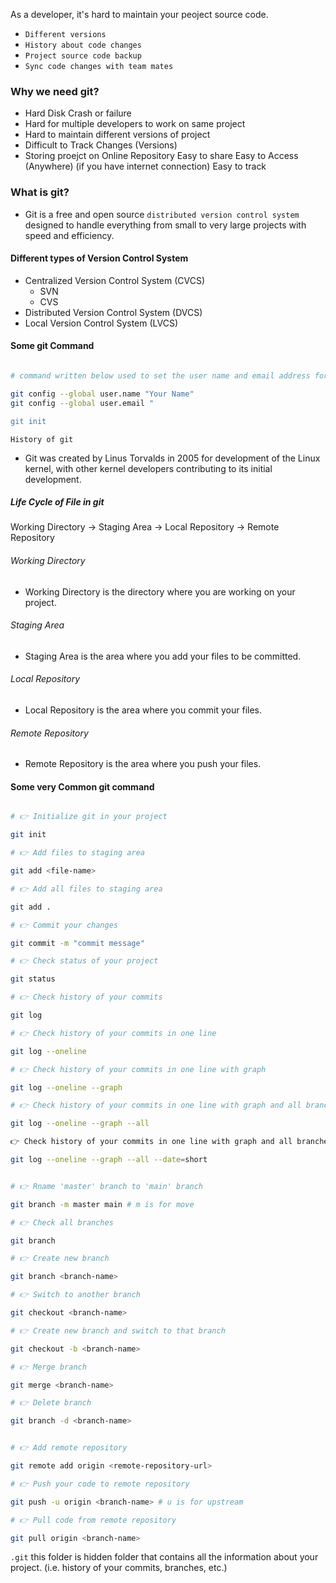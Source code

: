 As a developer, it's hard to maintain your peoject source code.

- `Different versions`
- `History about code changes`
- `Project source code backup`
- `Sync code changes with team mates`

### Why we need git?

- Hard Disk Crash or failure
- Hard for multiple developers to work on same project
- Hard to maintain different versions of project
- Difficult to Track Changes (Versions)
- Storing proejct on Online Repository
  Easy to share
  Easy to Access (Anywhere) (if you have internet connection)
  Easy to track

### What is git?

- Git is a free and open source `distributed version control system` designed to handle everything from small to very large projects with speed and efficiency.

#### Different types of Version Control System

- Centralized Version Control System (CVCS)
  - SVN
  - CVS
- Distributed Version Control System (DVCS)
- Local Version Control System (LVCS)

#### Some git Command

```bash

# command written below used to set the user name and email address for git

git config --global user.name "Your Name"
git config --global user.email "

git init
```

`History of git`

- Git was created by Linus Torvalds in 2005 for development of the Linux kernel, with other kernel developers contributing to its initial development.

##### Life Cycle of File in git

Working Directory -> Staging Area -> Local Repository -> Remote Repository

###### Working Directory

- Working Directory is the directory where you are working on your project.

###### Staging Area

- Staging Area is the area where you add your files to be committed.

###### Local Repository

- Local Repository is the area where you commit your files.

###### Remote Repository

- Remote Repository is the area where you push your files.

#### Some very Common git command

```bash

# 👉 Initialize git in your project

git init

# 👉 Add files to staging area

git add <file-name>

# 👉 Add all files to staging area

git add .

# 👉 Commit your changes

git commit -m "commit message"

# 👉 Check status of your project

git status

# 👉 Check history of your commits

git log

# 👉 Check history of your commits in one line

git log --oneline

# 👉 Check history of your commits in one line with graph

git log --oneline --graph

# 👉 Check history of your commits in one line with graph and all branches

git log --oneline --graph --all

👉 Check history of your commits in one line with graph and all branches with date

git log --oneline --graph --all --date=short


# 👉 Rname 'master' branch to 'main' branch

git branch -m master main # m is for move

# 👉 Check all branches

git branch

# 👉 Create new branch

git branch <branch-name>

# 👉 Switch to another branch

git checkout <branch-name>

# 👉 Create new branch and switch to that branch

git checkout -b <branch-name>

# 👉 Merge branch

git merge <branch-name>

# 👉 Delete branch

git branch -d <branch-name>


# 👉 Add remote repository

git remote add origin <remote-repository-url>

# 👉 Push your code to remote repository

git push -u origin <branch-name> # u is for upstream

# 👉 Pull code from remote repository

git pull origin <branch-name>
```

`.git` this folder is hidden folder that contains all the information about your project. (i.e. history of your commits, branches, etc.)
